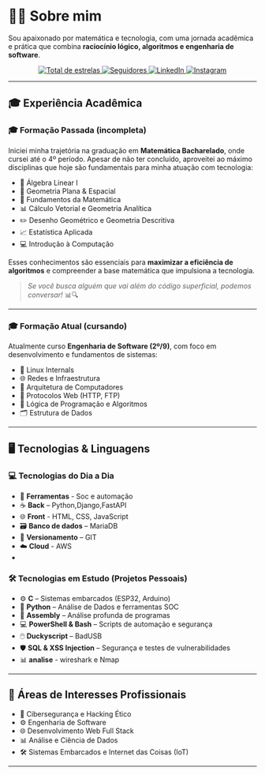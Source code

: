 # 👨‍💻 Sobre mim

Sou apaixonado por matemática e tecnologia, com uma jornada acadêmica e prática que combina **raciocínio lógico, algoritmos e engenharia de software**.


<p align="center">
  <a href="https://github.com/21v1u5">
    <img 
      alt="Total de estrelas" 
      title="Total de estrelas GitHub" 
      src="https://custom-icon-badges.demolab.com/github/stars/21v1u5?color=55960c&style=for-the-badge&labelColor=488207&logo=star&label=estrelas"
    />
  </a>
  <a href="https://github.com/21v1u5?tab=followers">
    <img 
      alt="Seguidores" 
      title="Me siga no GitHub" 
      src="https://custom-icon-badges.demolab.com/github/followers/21v1u5?color=236ad3&labelColor=1155ba&style=for-the-badge&logo=github&label=Seguidores&logoColor=white"
    />
  </a>
  <a href="https://www.linkedin.com/in/l%C3%ADvius-penha-650a7b2a8/">
    <img 
      alt="LinkedIn" 
      title="Me siga no LinkedIn" 
      src="https://img.shields.io/badge/LinkedIn-0077B5?style=for-the-badge&logo=linkedin&logoColor=white"
    />
  </a>
  <a href="https://www.instagram.com/01001100.exe/">
    <img 
      alt="Instagram"
      title="Me siga no Instagram" 
      src="https://img.shields.io/badge/Instagram-E4405F?style=for-the-badge&logo=instagram&logoColor=white"
    />
  </a>
</p>

---

## 🎓 Experiência Acadêmica

### 🎓 Formação Passada (incompleta)

Iniciei minha trajetória na graduação em **Matemática Bacharelado**, onde cursei até o 4º período. Apesar de não ter concluído, aproveitei ao máximo disciplinas que hoje são fundamentais para minha atuação com tecnologia:

- 📐 Álgebra Linear I  
- 🧭 Geometria Plana & Espacial  
- 🧮 Fundamentos da Matemática  
- 📊 Cálculo Vetorial e Geometria Analítica  
- ✏️ Desenho Geométrico e Geometria Descritiva  
- 📈 Estatística Aplicada  
- 💻 Introdução à Computação  

Esses conhecimentos são essenciais para **maximizar a eficiência de algoritmos** e compreender a base matemática que impulsiona a tecnologia.  
> *Se você busca alguém que vai além do código superficial, podemos conversar!* 📊🔍

---

### 🎓 Formação Atual (cursando)

Atualmente curso **Engenharia de Software (2º/9)**, com foco em desenvolvimento e fundamentos de sistemas:

- 🐧 Linux Internals  
- 🌐 Redes e Infraestrutura    
- 🧠 Arquitetura de Computadores  
- 🔗 Protocolos Web (HTTP, FTP)  
- 🔢 Lógica de Programação e Algoritmos  
- 🗂️ Estrutura de Dados  

---

## 🖥️ Tecnologias & Linguagens

### 💻 Tecnologias do Dia a Dia

- 🤖 **Ferramentas** - Soc e automação 
- ☕ **Back** – Python,Django,FastAPI  
- 🌐 **Front** - HTML, CSS, JavaScript
- 🗃️ **Banco de dados** – MariaDB  
- 🔧 **Versionamento** – GIT
- ☁️ **Cloud** - AWS
- 

### 🛠️ Tecnologias em Estudo (Projetos Pessoais)

- ⚙️ **C** – Sistemas embarcados (ESP32, Arduino)  
- 🐍 **Python** – Análise de Dados e ferramentas SOC
- 🧬 **Assembly** – Análise profunda de programas  
- 💻 **PowerShell & Bash** – Scripts de automação e segurança  
- 🖱️ **Duckyscript** – BadUSB  
- 🛡️ **SQL & XSS Injection** – Segurança e testes de vulnerabilidades
- 📊 **analise** - wireshark e Nmap

---


## 🎯 Áreas de Interesses Profissionais

- 🔐 Cibersegurança e Hacking Ético  
- ⚙️ Engenharia de Software 
- 🌐 Desenvolvimento Web Full Stack  
- 📊 Análise e Ciência de Dados  
- 🛠️ Sistemas Embarcados e Internet das Coisas (IoT)  

---

